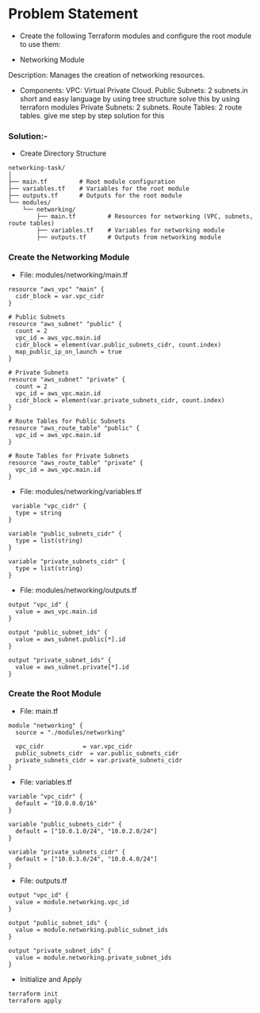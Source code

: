 # Problem Statement
- Create the following Terraform modules and configure the root module to use them:

- Networking Module

Description: Manages the creation of networking resources.
- Components:
VPC: Virtual Private Cloud.
Public Subnets: 2 subnets.in short and easy language by using tree structure solve this by using terraforn modules
Private Subnets: 2 subnets.
Route Tables: 2 route tables.
give me step by step solution for this

### Solution:- 
- Create Directory Structure
```
networking-task/
│
├── main.tf         # Root module configuration
├── variables.tf    # Variables for the root module
├── outputs.tf      # Outputs for the root module
└── modules/
    └── networking/
        ├── main.tf         # Resources for networking (VPC, subnets, route tables)
        ├── variables.tf    # Variables for networking module
        ├── outputs.tf      # Outputs from networking module

```
### Create the Networking Module
- File: modules/networking/main.tf
```
resource "aws_vpc" "main" {
  cidr_block = var.vpc_cidr
}

# Public Subnets
resource "aws_subnet" "public" {
  count = 2
  vpc_id = aws_vpc.main.id
  cidr_block = element(var.public_subnets_cidr, count.index)
  map_public_ip_on_launch = true
}

# Private Subnets
resource "aws_subnet" "private" {
  count = 2
  vpc_id = aws_vpc.main.id
  cidr_block = element(var.private_subnets_cidr, count.index)
}

# Route Tables for Public Subnets
resource "aws_route_table" "public" {
  vpc_id = aws_vpc.main.id
}

# Route Tables for Private Subnets
resource "aws_route_table" "private" {
  vpc_id = aws_vpc.main.id
}

```
- File: modules/networking/variables.tf
```
 variable "vpc_cidr" {
  type = string
}

variable "public_subnets_cidr" {
  type = list(string)
}

variable "private_subnets_cidr" {
  type = list(string)
}

```

- File: modules/networking/outputs.tf
```
output "vpc_id" {
  value = aws_vpc.main.id
}

output "public_subnet_ids" {
  value = aws_subnet.public[*].id
}

output "private_subnet_ids" {
  value = aws_subnet.private[*].id
}

```

### Create the Root Module
- File: main.tf
```
module "networking" {
  source = "./modules/networking"

  vpc_cidr           = var.vpc_cidr
  public_subnets_cidr  = var.public_subnets_cidr
  private_subnets_cidr = var.private_subnets_cidr
}

```
- File: variables.tf
```
variable "vpc_cidr" {
  default = "10.0.0.0/16"
}

variable "public_subnets_cidr" {
  default = ["10.0.1.0/24", "10.0.2.0/24"]
}

variable "private_subnets_cidr" {
  default = ["10.0.3.0/24", "10.0.4.0/24"]
}

```
- File: outputs.tf
```
output "vpc_id" {
  value = module.networking.vpc_id
}

output "public_subnet_ids" {
  value = module.networking.public_subnet_ids
}

output "private_subnet_ids" {
  value = module.networking.private_subnet_ids
}

```
- Initialize and Apply
```
terraform init
terraform apply

```
